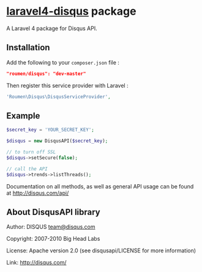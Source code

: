 # [laravel4-disqus](http://roumen.me/projects/laravel4-disqus) package

A Laravel 4 package for Disqus API.


## Installation

Add the following to your `composer.json` file :

```json
"roumen/disqus": "dev-master"
```

Then register this service provider with Laravel :

```php
'Roumen\Disqus\DisqusServiceProvider',
```

## Example

```php
$secret_key = 'YOUR_SECRET_KEY';

$disqus = new DisqusAPI($secret_key);

// to turn off SSL
$disqus->setSecure(false);

// call the API
$disqus->trends->listThreads();
```

Documentation on all methods, as well as general API usage can be found at http://disqus.com/api/


## About DisqusAPI library

Author:		DISQUS <team@disqus.com>

Copyright:	2007-2010 Big Head Labs

License:    Apache version 2.0 (see disqusapi/LICENSE for more information)

Link:		http://disqus.com/